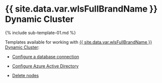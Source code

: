 # {{ site.data.var.wlsFullBrandName }} Dynamic Cluster

{% include sub-template-01.md %}

Templates available for working with [{{ site.data.var.wlsFullBrandName }} Dynamic Cluster](https://portal.azure.com/#create/oracle.20191021-arm-oraclelinux-wls-dynamic-cluster20191021-arm-oraclelinux-wls-dynamic-cluster):

* [Configure a database connection](dbTemplate.md)

* [Configure Azure Active Directory](aadNestedTemplate.md)

* [Delete nodes](deletenode.md)

